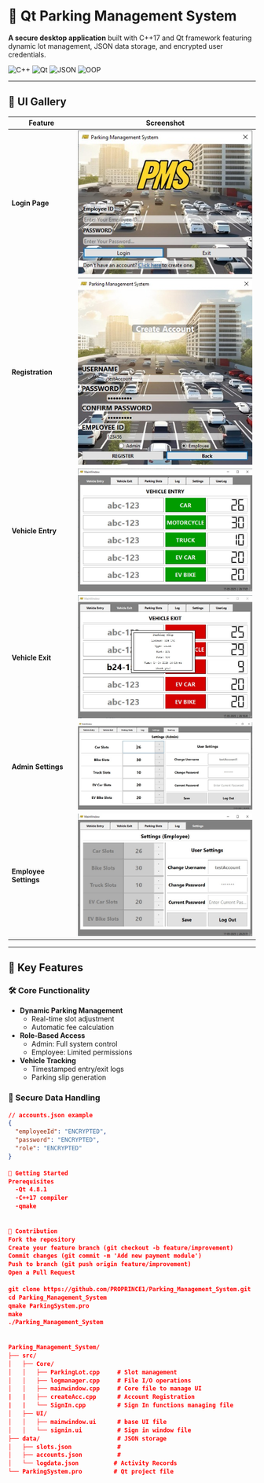 # 🚗 Qt Parking Management System

**A secure desktop application** built with C++17 and Qt framework featuring dynamic lot management, JSON data storage, and encrypted user credentials.

![C++](https://img.shields.io/badge/C++-17-blue) ![Qt](https://img.shields.io/badge/Qt-4.8.1-green) ![JSON](https://img.shields.io/badge/Storage-JSON-ff69b4) ![OOP](https://img.shields.io/badge/Design-OOP-brightgreen)

---

## 🎨 UI Gallery
| Feature | Screenshot |
|---------|------------|
| **Login Page** | <img src="/images/Login.png" width="400"> |
| **Registration** | <img src="/images/Register Account.png" width="400"> |
| **Vehicle Entry** | <img src="/images/VEntry.png" width="400"> |
| **Vehicle Exit** | <img src="/images/VExit.png" width="400"> |
| **Admin Settings** | <img src="/images/SettingsAdmin.png" width="400"> |
| **Employee Settings** | <img src="/images/SettingsEmployee.png" width="400"> |

---

## 🌟 Key Features
### 🛠️ Core Functionality
- **Dynamic Parking Management**
  - Real-time slot adjustment
  - Automatic fee calculation
- **Role-Based Access**
  - Admin: Full system control
  - Employee: Limited permissions
- **Vehicle Tracking**
  - Timestamped entry/exit logs
  - Parking slip generation

### 🔐 Secure Data Handling
```json
// accounts.json example
{
  "employeeId": "ENCRYPTED",
  "password": "ENCRYPTED",
  "role": "ENCRYPTED"
}

🚀 Getting Started
Prerequisites
  -Qt 4.8.1
  -C++17 compiler
  -qmake


🤝 Contribution
Fork the repository
Create your feature branch (git checkout -b feature/improvement)
Commit changes (git commit -m 'Add new payment module')
Push to branch (git push origin feature/improvement)
Open a Pull Request

git clone https://github.com/PROPRINCE1/Parking_Management_System.git
cd Parking_Management_System
qmake ParkingSystem.pro
make
./Parking_Management_System


Parking_Management_System/
├── src/
│   ├── Core/
│   │   ├── ParkingLot.cpp     # Slot management
│   │   ├── logmanager.cpp     # File I/O operations
│   │   ├── mainwindow.cpp     # Core file to manage UI
|   |   ├── createAcc.cpp      # Account Registration
|   |   └── SignIn.cpp         # Sign In functions managing file
│   ├── UI/
│   │   ├── mainwindow.ui      # base UI file
│   │   └── signin.ui          # Sign in window file
├── data/                      # JSON storage
│   ├── slots.json             # 
│   ├── accounts.json          # 
│   └── logdata.json          # Activity Records
└── ParkingSystem.pro         # Qt project file
